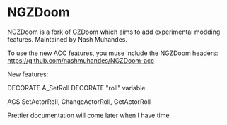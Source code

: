 NGZDoom
=======

NGZDoom is a fork of GZDoom which aims to add experimental modding features. Maintained by Nash Muhandes.

To use the new ACC features, you muse include the NGZDoom headers: https://github.com/nashmuhandes/NGZDoom-acc

New features:

DECORATE A_SetRoll
DECORATE "roll" variable

ACS SetActorRoll, ChangeActorRoll, GetActorRoll

Prettier documentation will come later when I have time
